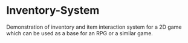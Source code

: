 # Inventory-System
Demonstration of inventory and item interaction system for a 2D game which can be used as a base for an RPG or a similar game.
